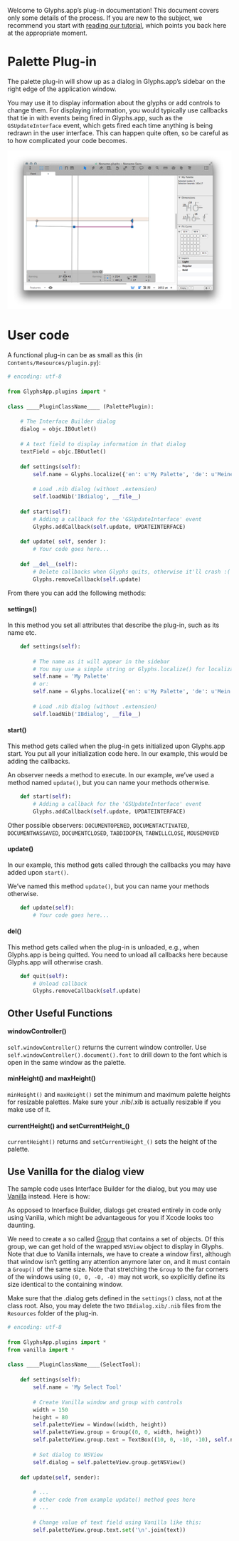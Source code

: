 Welcome to Glyphs.app’s plug-in documentation! This document covers only some details of the process. If you are new to the subject, we recommend you start with [reading our tutorial](https://glyphsapp.com/tutorials/plugins), which points you back here at the appropriate moment.

# Palette Plug-in

The palette plug-in will show up as a dialog in Glyphs.app’s sidebar on the right edge of the application window. 

You may use it to display information about the glyphs or add controls to change them.
For displaying information, you would typically use callbacks that tie in with events being fired in Glyphs.app, such as the `GSUpdateInterface` event, which gets fired each time anything is being redrawn in the user interface. This can happen quite often, so be careful as to how complicated your code becomes.

![](../_Readme_Images/palette.png)


# User code

A functional plug-in can be as small as this (in `Contents/Resources/plugin.py`):

```python
# encoding: utf-8

from GlyphsApp.plugins import *

class ____PluginClassName____ (PalettePlugin):

	# The Interface Builder dialog
	dialog = objc.IBOutlet()

	# A text field to display information in that dialog
	textField = objc.IBOutlet()
	
	def settings(self):
		self.name = Glyphs.localize({'en': u'My Palette', 'de': u'Meine Palette'})
		
		# Load .nib dialog (without .extension)
		self.loadNib('IBdialog', __file__)

	def start(self):
		# Adding a callback for the 'GSUpdateInterface' event
		Glyphs.addCallback(self.update, UPDATEINTERFACE)

	def update( self, sender ):
		# Your code goes here...

	def __del__(self):
		# Delete callbacks when Glyphs quits, otherwise it'll crash :( 
		Glyphs.removeCallback(self.update)
```

From there you can add the following methods:

#### settings()

In this method you set all attributes that describe the plug-in, such as its name etc.


```python
	def settings(self):

		# The name as it will appear in the sidebar
		# You may use a simple string or Glyphs.localize() for localizations (see http://docu.glyphsapp.com#localize)
		self.name = 'My Palette'
		# or:
		self.name = Glyphs.localize({'en': u'My Palette', 'de': u'Mein Palette'})

		# Load .nib dialog (without .extension)
		self.loadNib('IBdialog', __file__)
```

#### start()

This method gets called when the plug-in gets initialized upon Glyphs.app start.
You put all your initialization code here.
In our example, this would be adding the callbacks.

An observer needs a method to execute. In our example, we’ve used a method named `update()`, but you can name your methods otherwise.

```python
	def start(self):
		# Adding a callback for the 'GSUpdateInterface' event
		Glyphs.addCallback(self.update, UPDATEINTERFACE)
```

Other possible observers: `DOCUMENTOPENED`, `DOCUMENTACTIVATED`, `DOCUMENTWASSAVED`, `DOCUMENTCLOSED`, `TABDIDOPEN`, `TABWILLCLOSE`, `MOUSEMOVED`

#### update()

In our example, this method gets called through the callbacks you may have added upon `start()`.

We’ve named this method `update()`, but you can name your methods otherwise.

```python
	def update(self):
		# Your code goes here...
```

#### __del__()

This method gets called when the plug-in is unloaded, e.g., when Glyphs.app is being quitted.
You need to unload all callbacks here because Glyphs.app will otherwise crash.

```python
	def quit(self):
		# Unload callback
		Glyphs.removeCallback(self.update)
```

## Other Useful Functions

#### windowController()

`self.windowController()` returns the current window controller. Use `self.windowController().document().font` to drill down to the font which is open in the same window as the palette. 

#### minHeight() and maxHeight()

`minHeight()` and `maxHeight()` set the minimum and maximum palette heights for resizable palettes. Make sure your .nib/.xib is actually resizable if you make use of it.

#### currentHeight() and setCurrentHeight_()

`currentHeight()` returns and `setCurrentHeight_()` sets the height of the palette.


## Use Vanilla for the dialog view

The sample code uses Interface Builder for the dialog, but you may use [Vanilla](https://github.com/typesupply/vanilla) instead. Here is how:

As opposed to Interface Builder, dialogs get created entirely in code only using Vanilla, which might be advantageous for you if Xcode looks too daunting.

We need to create a so called [Group](http://ts-vanilla.readthedocs.org/en/latest/objects/Group.html) that contains a set of objects. Of this group, we can get hold of the wrapped `NSView` object to display in Glyphs. Note that due to Vanilla internals, we have to create a window first, although that window isn’t getting any attention anymore later on, and it must contain a `Group()` of the same size. Note that stretching the `Group` to the far corners of the windows using `(0, 0, -0, -0)` may not work, so explicitly define its size identical to the containing window.

Make sure that the .dialog gets defined in the `settings()` class, not at the class root.
Also, you may delete the two `IBdialog.xib/.nib` files from the `Resources` folder of the plug-in.


```python
# encoding: utf-8

from GlyphsApp.plugins import *
from vanilla import *

class ____PluginClassName____(SelectTool):

	def settings(self):
		self.name = 'My Select Tool'

		# Create Vanilla window and group with controls
		width = 150
		height = 80
		self.paletteView = Window((width, height))
		self.paletteView.group = Group((0, 0, width, height))
		self.paletteView.group.text = TextBox((10, 0, -10, -10), self.name, sizeStyle='small')

		# Set dialog to NSView
		self.dialog = self.paletteView.group.getNSView()

	def update(self, sender):

		# ...
		# other code from example update() method goes here
		# ...
		
		# Change value of text field using Vanilla like this:
		self.paletteView.group.text.set('\n'.join(text))

```
